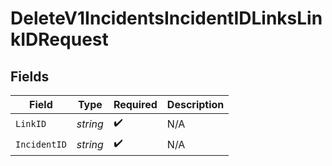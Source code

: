 # DeleteV1IncidentsIncidentIDLinksLinkIDRequest


## Fields

| Field              | Type               | Required           | Description        |
| ------------------ | ------------------ | ------------------ | ------------------ |
| `LinkID`           | *string*           | :heavy_check_mark: | N/A                |
| `IncidentID`       | *string*           | :heavy_check_mark: | N/A                |